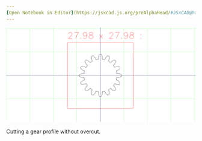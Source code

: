 ```yaml
---
[Open Notebook in Editor](https://jsxcad.js.org/preAlphaHead/#JSxCAD@https://gitcdn.link/cdn/jsxcad/JSxCAD/master/algorithm/toolpath/example.nb)
---
```


![Image](toolpath.md.1.png)

Cutting a gear profile without overcut.
